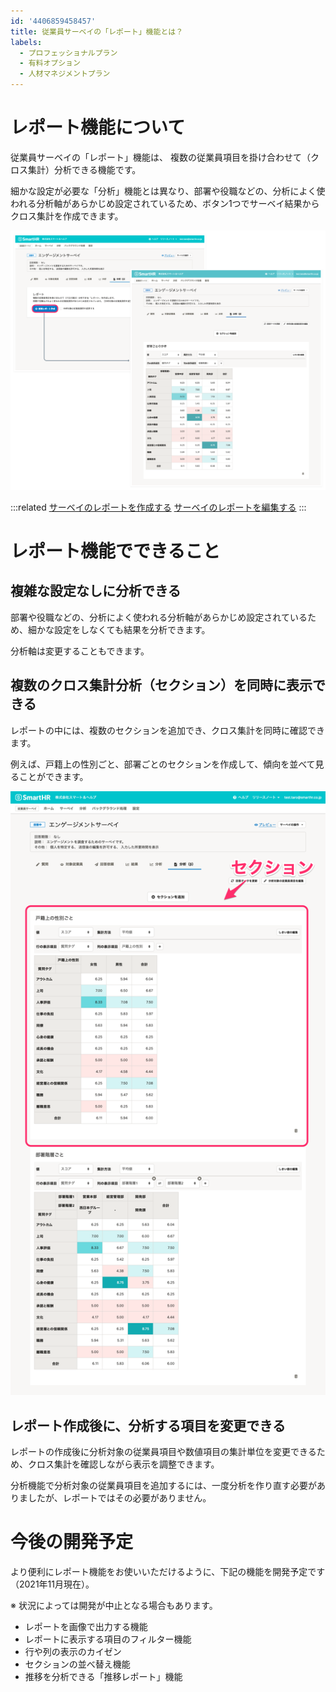 ```yaml
---
id: '4406859458457'
title: 従業員サーベイの「レポート」機能とは？
labels:
  - プロフェッショナルプラン
  - 有料オプション
  - 人材マネジメントプラン
---
```

# レポート機能について

従業員サーベイの「レポート」機能は、 複数の従業員項目を掛け合わせて（クロス集計）分析できる機能です。

細かな設定が必要な「分析」機能とは異なり、部署や役職などの、分析によく使われる分析軸があらかじめ設定されているため、ボタン1つでサーベイ結果からクロス集計を作成できます。

![](./top.png)

:::related
[サーベイのレポートを作成する](https://knowledge.smarthr.jp/hc/ja/articles/4406865687065)
[サーベイのレポートを編集する](https://knowledge.smarthr.jp/hc/ja/articles/4406865715993)
:::

# レポート機能でできること

## 複雑な設定なしに分析できる

部署や役職などの、分析によく使われる分析軸があらかじめ設定されているため、細かな設定をしなくても結果を分析できます。

分析軸は変更することもできます。

## 複数のクロス集計分析（セクション）を同時に表示できる

レポートの中には、複数のセクションを追加でき、クロス集計を同時に確認できます。

例えば、戸籍上の性別ごと、部署ごとのセクションを作成して、傾向を並べて見ることができます。

![](./2_____-2.png)

## レポート作成後に、分析する項目を変更できる

レポートの作成後に分析対象の従業員項目や数値項目の集計単位を変更できるため、クロス集計を確認しながら表示を調整できます。

分析機能で分析対象の従業員項目を追加するには、一度分析を作り直す必要がありましたが、レポートではその必要がありません。

# 今後の開発予定

より便利にレポート機能をお使いいただけるように、下記の機能を開発予定です（2021年11月現在）。

※ 状況によっては開発が中止となる場合もあります。

- レポートを画像で出力する機能
- レポートに表示する項目のフィルター機能
- 行や列の表示のカイゼン
- セクションの並べ替え機能
- 推移を分析できる「推移レポート」機能
